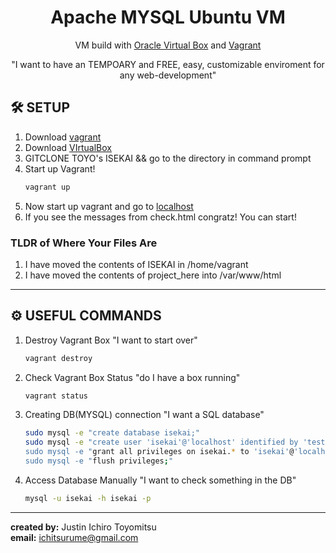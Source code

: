 <h1 align="center">
  Apache MYSQL Ubuntu VM
</h1>
<p align="center">
  VM build with <a href="https://www.virtualbox.org" target="_blank">Oracle Virtual Box</a> and <a href="https://www.vagrantup.com" target="_blank">Vagrant</a> 
</p>
<p align="center">
  "I want to have an TEMPOARY and FREE, easy, customizable enviroment for any web-development"
</p>

## 🛠 SETUP
1. Download [vagrant](https://www.vagrantup.com/downloads)
2. Download [VIrtualBox](https://www.virtualbox.org/)
3. GITCLONE TOYO's ISEKAI && go to the directory in command prompt
4. Start up Vagrant!
    ```sh
    vagrant up
    ```
6. Now start up vagrant and go to [localhost](http://127.0.0.1:8080/check.html)
7. If you see the messages from check.html congratz! You can start!

### TLDR of Where Your Files Are
1. I have moved the contents of ISEKAI in /home/vagrant
2. I have moved the contents of project_here into /var/www/html

---

## :gear: USEFUL COMMANDS
1. Destroy Vagrant Box "I want to start over"
   ```sh
   vagrant destroy
   ```
2. Check Vagrant Box Status "do I have a box running"
   ```sh
   vagrant status
   ```
3. Creating DB(MYSQL) connection "I want a SQL database"
   ```sh
   sudo mysql -e "create database isekai;"
   sudo mysql -e "create user 'isekai'@'localhost' identified by 'test123';
   sudo mysql -e "grant all privileges on isekai.* to 'isekai'@'localhost';"
   sudo mysql -e "flush privileges;"
   ```  
3. Access Database Manually "I want to check something in the DB"
   ```sh
   mysql -u isekai -h isekai -p
   ``` 
---
**created by:** Justin Ichiro Toyomitsu <br/>
**email:** ichitsurume@gmail.com

